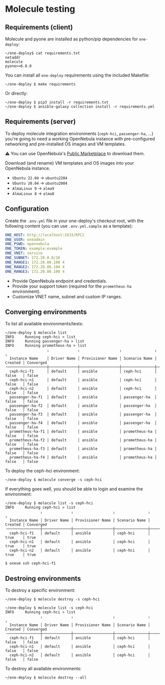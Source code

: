 # Molecule testing

## Requirements (client)

Molecule and pyone are installed as python/pip dependencies for `one-deploy`:

```shell
~/one-deploy$ cat requirements.txt
netaddr
molecule
pyone>=6.8.0
```

You can install all `one-deploy` requirements using the included Makefile:

```shell
~/one-deploy $ make requirements
```

Or directly:

```shell
~/one-deploy $ pip3 install -r requirements.txt
~/one-deploy $ ansible-galaxy collection install -r requirements.yml
```

## Requirements (server)

To deploy molecule integration environments (`ceph-hci`, `passenger-ha`, ...) you're going to need a working
OpenNebula instance with pre-configured networking and pre-installed OS images and VM templates.

:warning: You can use OpenNebula's [Public Marketplace](https://marketplace.opennebula.io/appliance) to download them.

Download (and rename) VM templates and OS images into your OpenNebula instance.

- `Ubuntu 22.04` -> `ubuntu2204`
- `Ubuntu 20.04` -> `ubuntu2004`
- `AlmaLinux 9` -> `alma9`
- `AlmaLinux 8` -> `alma8`

## Configuration

Create the `.env.yml` file in your one-deploy's checkout root, with the following content (you can use `.env.yml.sample` as a template):

```yaml
ONE_HOST: http://localhost:2633/RPC2
ONE_USER: oneadmin
ONE_PSWD: opennebula
ONE_TOKEN: example:example
ONE_VNET: service
ONE_SUBNET: 172.20.0.0/16
ONE_RANGE1: 172.20.86.100 4
ONE_RANGE2: 172.20.86.104 4
ONE_RANGE3: 172.20.86.108 4
```

- Provide OpenNebula endpoint and credentials.
- Provide your support token (required for the `prometheus-ha` environment).
- Customize VNET name, subnet and custom IP ranges.

## Converging environments

To list all available environments/tests:

```shell
~/one-deploy $ molecule list
INFO     Running ceph-hci > list
INFO     Running passenger-ha > list
INFO     Running prometheus-ha > list
                   ╷             ╷                  ╷               ╷         ╷
  Instance Name    │ Driver Name │ Provisioner Name │ Scenario Name │ Created │ Converged
╶──────────────────┼─────────────┼──────────────────┼───────────────┼─────────┼───────────╴
  ceph-hci-f1      │ default     │ ansible          │ ceph-hci      │ false   │ false
  ceph-hci-n1      │ default     │ ansible          │ ceph-hci      │ false   │ false
  ceph-hci-n2      │ default     │ ansible          │ ceph-hci      │ false   │ false
  passenger-ha-f1  │ default     │ ansible          │ passenger-ha  │ false   │ false
  passenger-ha-f2  │ default     │ ansible          │ passenger-ha  │ false   │ false
  passenger-ha-f3  │ default     │ ansible          │ passenger-ha  │ false   │ false
  passenger-ha-f4  │ default     │ ansible          │ passenger-ha  │ false   │ false
  prometheus-ha-f1 │ default     │ ansible          │ prometheus-ha │ false   │ false
  prometheus-ha-f2 │ default     │ ansible          │ prometheus-ha │ false   │ false
  prometheus-ha-f3 │ default     │ ansible          │ prometheus-ha │ false   │ false
  prometheus-ha-f4 │ default     │ ansible          │ prometheus-ha │ false   │ false
```

To deploy the ceph-hci environment:

```shell
~/one-deploy $ molecule converge -s ceph-hci
```

If everything goes well, you should be able to login and examine the environment:

```shell
~/one-deploy $ molecule list -s ceph-hci
INFO     Running ceph-hci > list
                ╷             ╷                  ╷               ╷         ╷
  Instance Name │ Driver Name │ Provisioner Name │ Scenario Name │ Created │ Converged
╶───────────────┼─────────────┼──────────────────┼───────────────┼─────────┼───────────╴
  ceph-hci-f1   │ default     │ ansible          │ ceph-hci      │ true    │ true
  ceph-hci-n1   │ default     │ ansible          │ ceph-hci      │ true    │ true
  ceph-hci-n2   │ default     │ ansible          │ ceph-hci      │ true    │ true
```

```shell
$ onevm ssh ceph-hci-f1
```

## Destroing environments

To destroy a specific environment:

```shell
~/one-deploy $ molecule destroy -s ceph-hci
```

```shell
~/one-deploy $ molecule list -s ceph-hci
INFO     Running ceph-hci > list
                ╷             ╷                  ╷               ╷         ╷
  Instance Name │ Driver Name │ Provisioner Name │ Scenario Name │ Created │ Converged
╶───────────────┼─────────────┼──────────────────┼───────────────┼─────────┼───────────╴
  ceph-hci-f1   │ default     │ ansible          │ ceph-hci      │ false   │ false
  ceph-hci-n1   │ default     │ ansible          │ ceph-hci      │ false   │ false
  ceph-hci-n2   │ default     │ ansible          │ ceph-hci      │ false   │ false
```

To destroy all available environments:

```shell
~/one-deploy $ molecule destroy --all
```
